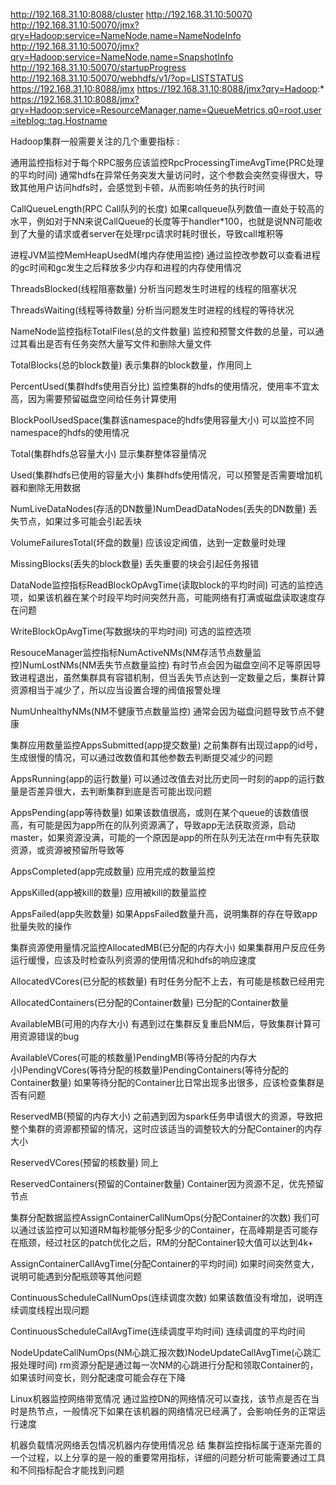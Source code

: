 http://192.168.31.10:8088/cluster
http://192.168.31.10:50070
http://192.168.31.10:50070/jmx?qry=Hadoop:service=NameNode,name=NameNodeInfo
http://192.168.31.10:50070/jmx?qry=Hadoop:service=NameNode,name=SnapshotInfo
http://192.168.31.10:50070/startupProgress
http://192.168.31.10:50070/webhdfs/v1/?op=LISTSTATUS
https://192.168.31.10:8088/jmx
https://192.168.31.10:8088/jmx?qry=Hadoop:*
https://192.168.31.10:8088/jmx?qry=Hadoop:service=ResourceManager,name=QueueMetrics,q0=root,user=iteblog::tag.Hostname


Hadoop集群一般需要关注的几个重要指标 :


通用监控指标对于每个RPC服务应该监控RpcProcessingTimeAvgTime(PRC处理的平均时间)
通常hdfs在异常任务突发大量访问时，这个参数会突然变得很大，导致其他用户访问hdfs时，会感觉到卡顿，从而影响任务的执行时间

CallQueueLength(RPC Call队列的长度)
如果callqueue队列数值一直处于较高的水平，例如对于NN来说CallQueue的长度等于handler*100，也就是说NN可能收到了大量的请求或者server在处理rpc请求时耗时很长，导致call堆积等

进程JVM监控MemHeapUsedM(堆内存使用监控)
通过监控改参数可以查看进程的gc时间和gc发生之后释放多少内存和进程的内存使用情况

ThreadsBlocked(线程阻塞数量)
分析当问题发生时进程的线程的阻塞状况

ThreadsWaiting(线程等待数量)
分析当问题发生时进程的线程的等待状况

NameNode监控指标TotalFiles(总的文件数量)
监控和预警文件数的总量，可以通过其看出是否有任务突然大量写文件和删除大量文件

TotalBlocks(总的block数量)
表示集群的block数量，作用同上

PercentUsed(集群hdfs使用百分比)
监控集群的hdfs的使用情况，使用率不宜太高，因为需要预留磁盘空间给任务计算使用

BlockPoolUsedSpace(集群该namespace的hdfs使用容量大小)
可以监控不同namespace的hdfs的使用情况

Total(集群hdfs总容量大小)
显示集群整体容量情况

Used(集群hdfs已使用的容量大小)
集群hdfs使用情况，可以预警是否需要增加机器和删除无用数据

NumLiveDataNodes(存活的DN数量)NumDeadDataNodes(丢失的DN数量)
丢失节点，如果过多可能会引起丢块

VolumeFailuresTotal(坏盘的数量)
应该设定阀值，达到一定数量时处理

MissingBlocks(丢失的block数量)
丢失重要的块会引起任务报错

DataNode监控指标ReadBlockOpAvgTime(读取block的平均时间)
可选的监控选项，如果该机器在某个时段平均时间突然升高，可能网络有打满或磁盘读取速度存在问题

WriteBlockOpAvgTime(写数据块的平均时间)
可选的监控选项

ResouceManager监控指标NumActiveNMs(NM存活节点数量监控)NumLostNMs(NM丢失节点数量监控)
有时节点会因为磁盘空间不足等原因导致进程退出，虽然集群具有容错机制，但当丢失节点达到一定数量之后，集群计算资源相当于减少了，所以应当设置合理的阀值报警处理

NumUnhealthyNMs(NM不健康节点数量监控)
通常会因为磁盘问题导致节点不健康

集群应用数量监控AppsSubmitted(app提交数量)
之前集群有出现过app的id号，生成很慢的情况，可以通过改数值和其他参数去判断提交减少的问题

AppsRunning(app的运行数量)
可以通过改值去对比历史同一时刻的app的运行数量是否差异很大，去判断集群到底是否可能出现问题

AppsPending(app等待数量)
如果该数值很高，或则在某个queue的该数值很高，有可能是因为app所在的队列资源满了，导致app无法获取资源，启动master，如果资源没满，可能的一个原因是app的所在队列无法在rm中有先获取资源，或资源被预留所导致等

AppsCompleted(app完成数量)
应用完成的数量监控

AppsKilled(app被kill的数量)
应用被kill的数量监控

AppsFailed(app失败数量)
如果AppsFailed数量升高，说明集群的存在导致app批量失败的操作

集群资源使用量情况监控AllocatedMB(已分配的内存大小)
如果集群用户反应任务运行缓慢，应该及时检查队列资源的使用情况和hdfs的响应速度

AllocatedVCores(已分配的核数量)
有时任务分配不上去，有可能是核数已经用完

AllocatedContainers(已分配的Container数量)
已分配的Container数量

AvailableMB(可用的内存大小)
有遇到过在集群反复重启NM后，导致集群计算可用资源错误的bug

AvailableVCores(可能的核数量)PendingMB(等待分配的内存大小)PendingVCores(等待分配的核数量)PendingContainers(等待分配的Container数量)
如果等待分配的Container比日常出现多出很多，应该检查集群是否有问题

ReservedMB(预留的内存大小)
之前遇到因为spark任务申请很大的资源，导致把整个集群的资源都预留的情况，这时应该适当的调整较大的分配Container的内存大小

ReservedVCores(预留的核数量)
同上

ReservedContainers(预留的Container数量)
Container因为资源不足，优先预留节点

集群分配数据监控AssignContainerCallNumOps(分配Container的次数)
我们可以通过该监控可以知道RM每秒能够分配多少的Container，在高峰期是否可能存在瓶颈，经过社区的patch优化之后，RM的分配Container较大值可以达到4k+

AssignContainerCallAvgTime(分配Container的平均时间)
如果时间突然变大，说明可能遇到分配瓶颈等其他问题

ContinuousScheduleCallNumOps(连续调度次数)
如果该数值没有增加，说明连续调度线程出现问题

ContinuousScheduleCallAvgTime(连续调度平均时间)
连续调度的平均时间

NodeUpdateCallNumOps(NM心跳汇报次数)NodeUpdateCallAvgTime(心跳汇报处理时间)
rm资源分配是通过每一次NM的心跳进行分配和领取Container的，如果该时间变长，则分配速度可能会存在下降

Linux机器监控网络带宽情况
通过监控DN的网络情况可以查找，该节点是否在当时是热节点，一般情况下如果在该机器的网络情况已经满了，会影响任务的正常运行速度

机器负载情况网络丢包情况机器内存使用情况总 结
集群监控指标属于逐渐完善的一个过程，以上分享的是一般的重要常用指标，详细的问题分析可能需要通过工具和不同指标配合才能找到问题


